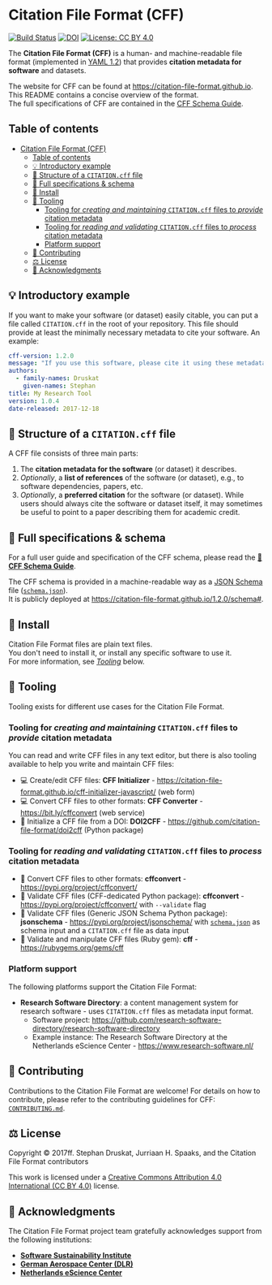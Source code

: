 # Citation File Format (CFF)
[![Build Status](https://github.com/citation-file-format/citation-file-format/workflows/testing/badge.svg)](https://github.com/citation-file-format/citation-file-format/actions/workflows/testing.yml)
[![DOI](https://zenodo.org/badge/DOI/10.5281/zenodo.1003149.svg)](https://doi.org/10.5281/zenodo.1003149)
[![License: CC BY 4.0](https://img.shields.io/badge/License-CC%20BY%204.0-lightgrey.svg)](https://creativecommons.org/licenses/by/4.0/)

The **Citation File Format (CFF)** is a human- and machine-readable file format (implemented in [YAML 1.2](http://yaml.org/))
that provides **citation metadata for software** and datasets.

The website for CFF can be found at https://citation-file-format.github.io.  
This README contains a concise overview of the format.  
The full specifications of CFF are contained in the [CFF Schema Guide](schema-guide.md).


## Table of contents

- [Citation File Format (CFF)](#citation-file-format-cff)
  - [Table of contents](#table-of-contents)
  - [💡 Introductory example](#-introductory-example)
  - [🧬 Structure of a `CITATION.cff` file](#-structure-of-a-citationcff-file)
  - [📑 Full specifications & schema](#-full-specifications--schema)
  - [💾 Install](#-install)
  - [🔧 Tooling](#-tooling)
    - [Tooling for *creating and maintaining* `CITATION.cff` files to *provide* citation metadata](#tooling-for-creating-and-maintaining-citationcff-files-to-provide-citation-metadata)
    - [Tooling for *reading and validating* `CITATION.cff` files to *process* citation metadata](#tooling-for-reading-and-validating-citationcff-files-to-process-citation-metadata)
    - [Platform support](#platform-support)
  - [🤝 Contributing](#-contributing)
  - [⚖️ License](#️-license)
  - [🙏 Acknowledgments](#-acknowledgments)


## 💡 Introductory example

If you want to make your software (or dataset) easily citable, 
you can put a file called `CITATION.cff` in the root of your repository. 
This file should provide at least the minimally necessary metadata to cite your software. 
An example:

```yaml
cff-version: 1.2.0
message: "If you use this software, please cite it using these metadata."
authors:
  - family-names: Druskat
    given-names: Stephan
title: My Research Tool
version: 1.0.4
date-released: 2017-12-18
```

## 🧬 Structure of a `CITATION.cff` file

A CFF file consists of three main parts:

1. The **citation metadata for the software** (or dataset) it describes.
2. *Optionally*, a **list of references** of the software (or dataset), e.g., to software dependencies, papers, etc.
3. *Optionally*, a **preferred citation** for the software (or dataset). While users should always cite the software or dataset itself, it may sometimes be useful to point to a paper describing them for academic credit.

## 📑 Full specifications & schema

For a full user guide and specification of the CFF schema, please read the [**📖 CFF Schema Guide**](schema-guide.md).

The CFF schema is provided in a machine-readable way as a [JSON Schema](https://json-schema.org/) file ([`schema.json`](schema.json)).  
It is publicly deployed at <https://citation-file-format.github.io/1.2.0/schema#>.

## 💾 Install

Citation File Format files are plain text files.  
You don't need to install it, or install any specific software to use it.  
For more information, see [*Tooling*](#-tooling) below.

## 🔧 Tooling

Tooling exists for different use cases for the Citation File Format.

### Tooling for *creating and maintaining* `CITATION.cff` files to *provide* citation metadata

You can read and write CFF files in any text editor,
but there is also tooling available to help you write and maintain CFF files:

- 💻 Create/edit CFF files: **CFF Initializer** - <https://citation-file-format.github.io/cff-initializer-javascript/> (web form)
- 💻 Convert CFF files to other formats: **CFF Converter** - <https://bit.ly/cffconvert> (web service)
- 🐍 Initialize a CFF file from a DOI: **DOI2CFF** - <https://github.com/citation-file-format/doi2cff> (Python package)

### Tooling for *reading and validating* `CITATION.cff` files to *process* citation metadata

- 🐍 Convert CFF files to other formats: **cffconvert** - <https://pypi.org/project/cffconvert/>
- 🐍 Validate CFF files (CFF-dedicated Python package): **cffconvert** - <https://pypi.org/project/cffconvert/> with `--validate` flag
- 🐍 Validate CFF files (Generic JSON Schema Python package): **jsonschema** - <https://pypi.org/project/jsonschema/> with [`schema.json`](schema.json) as schema input and a `CITATION.cff` file as data input
- 💎 Validate and manipulate CFF files (Ruby gem): **cff** - <https://rubygems.org/gems/cff>

### Platform support

The following platforms support the Citation File Format:

- **Research Software Directory**: a content management system for research software - uses `CITATION.cff` files as metadata input format.
  - Software project: <https://github.com/research-software-directory/research-software-directory>
  - Example instance: The Research Software Directory at the Netherlands eScience Center - <https://www.research-software.nl/>

## 🤝 Contributing

Contributions to the Citation File Format are welcome!
For details on how to contribute, please refer to the contributing guidelines for CFF: [`CONTRIBUTING.md`](CONTRIBUTING.md).

## ⚖️ License

Copyright © 2017ff. Stephan Druskat, Jurriaan H. Spaaks, and the Citation File Format contributors

This work is licensed under a [Creative Commons Attribution 4.0 International (CC BY 4.0)](LICENSE.md) license.

## 🙏 Acknowledgments

The Citation File Format project team gratefully acknowledges support from the following institutions:

- [**Software Sustainability Institute**](https://software.ac.uk/)
- [**German Aerospace Center (DLR)**](https://www.dlr.de/sc/en/)
- [**Netherlands eScience Center**](https://www.esciencecenter.nl/)